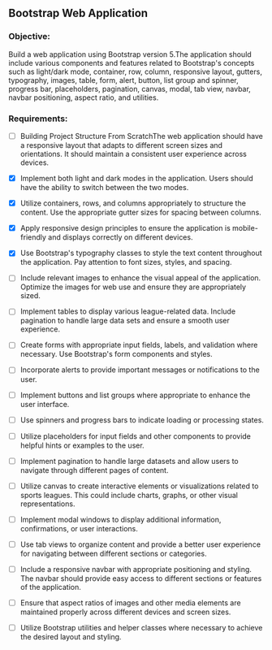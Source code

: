## Bootstrap Web Application

### Objective:

Build a web application using Bootstrap version 5.The application should include various components and features related to Bootstrap's concepts such as light/dark mode, container, row, column, responsive layout, gutters, typography, images, table, form, alert, button, list group and spinner, progress bar, placeholders, pagination, canvas, modal, tab view, navbar, navbar positioning, aspect ratio, and utilities.

### Requirements:

- [ ] Building Project Structure From ScratchThe web application should have a responsive layout that adapts to different screen sizes and orientations. It should maintain a consistent user experience across devices.

- [x] Implement both light and dark modes in the application. Users should have the ability to switch between the two modes.

- [x] Utilize containers, rows, and columns appropriately to structure the content. Use the appropriate gutter sizes for spacing between columns.

- [x] Apply responsive design principles to ensure the application is mobile-friendly and displays correctly on different devices.

- [x] Use Bootstrap's typography classes to style the text content throughout the application. Pay attention to font sizes, styles, and spacing.

- [ ] Include relevant images to enhance the visual appeal of the application. Optimize the images for web use and ensure they are appropriately sized.

- [ ] Implement tables to display various league-related data. Include pagination to handle large data sets and ensure a smooth user experience.

- [ ] Create forms with appropriate input fields, labels, and validation where necessary. Use Bootstrap's form components and styles.

- [ ] Incorporate alerts to provide important messages or notifications to the user.

- [ ] Implement buttons and list groups where appropriate to enhance the user interface.

- [ ] Use spinners and progress bars to indicate loading or processing states.

- [ ] Utilize placeholders for input fields and other components to provide helpful hints or examples to the user.

- [ ] Implement pagination to handle large datasets and allow users to navigate through different pages of content.

- [ ] Utilize canvas to create interactive elements or visualizations related to sports leagues. This could include charts, graphs, or other visual representations.

- [ ] Implement modal windows to display additional information, confirmations, or user interactions.

- [ ] Use tab views to organize content and provide a better user experience for navigating between different sections or categories.

- [ ] Include a responsive navbar with appropriate positioning and styling. The navbar should provide easy access to different sections or features of the application.

- [ ] Ensure that aspect ratios of images and other media elements are maintained properly across different devices and screen sizes.

- [ ] Utilize Bootstrap utilities and helper classes where necessary to achieve the desired layout and styling.
